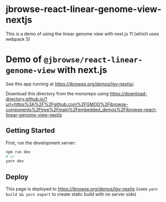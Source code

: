 # jbrowse-react-linear-genome-view-nextjs

This is a demo of using the linear genome view with next.js 11 (which uses
webpack 5)

# Demo of `@jbrowse/react-linear-genome-view` with next.js

See this app running at https://jbrowse.org/demos/lgv-nextjs/.

Download this directory from the monorepo using
https://download-directory.github.io/?url=https%3A%2F%2Fgithub.com%2FGMOD%2Fjbrowse-components%2Ftree%2Fmain%2Fembedded_demos%2Fjbrowse-react-linear-genome-view-nextjs

## Getting Started

First, run the development server:

```bash
npm run dev
# or
yarn dev
```

## Deploy

This page is deployed to https://jbrowse.org/demos/lgv-nextjs (uses
`yarn build && yarn export` to create static build with no server side)
